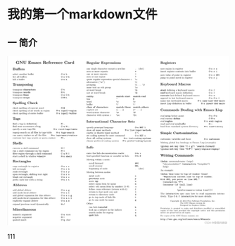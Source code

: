 我的第一个markdown文件
==


## 一 简介
![图 1](images/52be409cf46cdf51b7be1ec58bc74476ff49af95b69534edaa209d196e67a7ba.png)  

111